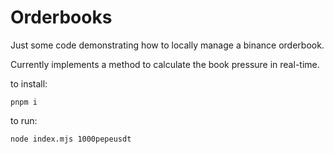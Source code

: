 # Orderbooks

Just some code demonstrating how to locally manage a binance orderbook.

Currently implements a method to calculate the book pressure in real-time.

to install:

`pnpm i`

to run:

`node index.mjs 1000pepeusdt`

